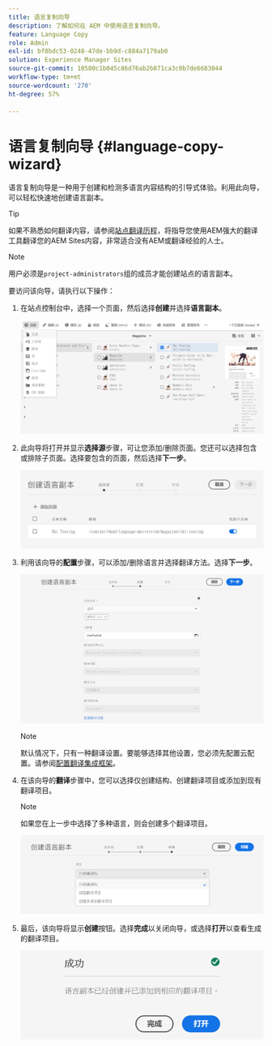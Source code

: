 ```yaml
---
title: 语言复制向导
description: 了解如何在 AEM 中使用语言复制向导。
feature: Language Copy
role: Admin
exl-id: bf8bdc53-0248-47de-bb9d-c884a7179ab0
solution: Experience Manager Sites
source-git-commit: 10580c1b045c86d76ab2b871ca3c0b7de6683044
workflow-type: tm+mt
source-wordcount: '270'
ht-degree: 57%

---
```


# 语言复制向导 {#language-copy-wizard}

语言复制向导是一种用于创建和检测多语言内容结构的引导式体验。利用此向导，可以轻松快速地创建语言副本。

>[!TIP]
>
>如果不熟悉如何翻译内容，请参阅[站点翻译历程](/help/journey-sites/translation/overview.md)，将指导您使用AEM强大的翻译工具翻译您的AEM Sites内容，非常适合没有AEM或翻译经验的人士。

>[!NOTE]
>
>用户必须是`project-administrators`组的成员才能创建站点的语言副本。

要访问该向导，请执行以下操作：

1. 在站点控制台中，选择一个页面，然后选择&#x200B;**创建**&#x200B;并选择&#x200B;**语言副本**。

   ![从向导创建语言副本](../assets/language-copy-wizard.png)

1. 此向导将打开并显示&#x200B;**选择源**&#x200B;步骤，可让您添加/删除页面。您还可以选择包含或排除子页面。选择要包含的页面，然后选择&#x200B;**下一步**。

   ![使用向导添加页面](../assets/language-copy-wizard-add-pages.png)

1. 利用该向导的&#x200B;**配置**&#x200B;步骤，可以添加/删除语言并选择翻译方法。选择&#x200B;**下一步**。

   ![向导的配置步骤](../assets/language-copy-wizard-configure.png)

   >[!NOTE]
   >
   >默认情况下，只有一种翻译设置。要能够选择其他设置，您必须先配置云配置。请参阅[配置翻译集成框架](integration-framework.md)。

1. 在该向导的&#x200B;**翻译**&#x200B;步骤中，您可以选择仅创建结构、创建翻译项目或添加到现有翻译项目。

   >[!NOTE]
   >
   >如果您在上一步中选择了多种语言，则会创建多个翻译项目。

   ![向导的翻译步骤](../assets/language-copy-wizard-translate.png)

1. 最后，该向导将显示&#x200B;**创建**&#x200B;按钮。选择&#x200B;**完成**&#x200B;以关闭向导，或选择&#x200B;**打开**&#x200B;以查看生成的翻译项目。

   ![结束向导](../assets/language-copy-wizard-done.png)
